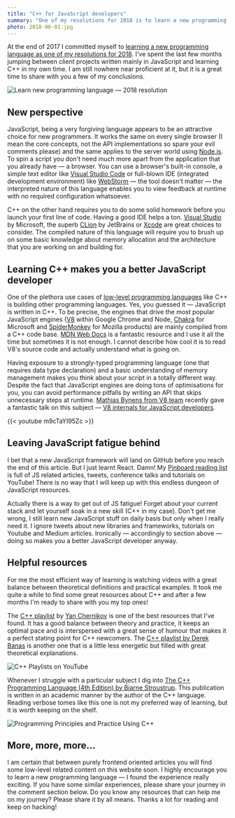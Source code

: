 ```yaml
---
title: "C++ for JavaScript developers"
summary: "One of my resolutions for 2018 is to learn a new programming language. I decided to go with C++ and after a few months, I am ready to share with you some of my thoughts."
photo: 2018-06-01.jpg
---
```


At the end of 2017 I committed myself to [learning a new programming language as one of my resolutions for 2018](https://pawelgrzybek.com/a-look-back-at-2017/#in-2018-i-will). I've spent the last few months jumping between client projects written mainly in JavaScript and learning C++ in my own time. I am still nowhere near proficient at it, but it is a great time to share with you a few of my conclusions.

![Learn new programming language — 2018 resolution](/photos/2018-06-01-1.jpg)

## New perspective

JavaScript, being a very forgiving language appears to be an attractive choice for new programmers. It works the same on every single browser (I mean the core concepts, not the API implementations so spare your evil comments please) and the same applies to the server world using [Node.js](https://nodejs.org/). To spin a script you don't need much more apart from the application that you already have — a browser. You can use a browser's built-in console, a simple text editor like [Visual Studio Code](https://code.visualstudio.com/) or full-blown IDE (integrated development environment) like [WebStorm](https://www.jetbrains.com/webstorm/) — the tool doesn't matter — the interpreted nature of this language enables you to view feedback at runtime with no required configuration whatsoever.

C++ on the other hand requires you to do some solid homework before you launch your first line of code. Having a good IDE helps a ton. [Visual Studio](https://www.visualstudio.com/) by Microsoft, the superb [CLion](https://www.jetbrains.com/clion/) by JetBrains or [Xcode](https://developer.apple.com/xcode/) are great choices to consider. The compiled nature of this language will require you to brush up on some basic knowledge about memory allocation and the architecture that you are working on and building for.

## Learning C++ makes you a better JavaScript developer

One of the plethora use cases of [low-level programming languages](https://en.wikipedia.org/wiki/Low-level_programming_language) like C++ is building other programming languages. Yes, you guessed it — JavaScript is written in C++. To be precise, the engines that drive the most popular JavaScript engines ([V8](https://developers.google.com/v8/) within Google Chrome and Node, [Chakra](https://github.com/Microsoft/ChakraCore) for Microsoft and [SpiderMonkey](https://developer.mozilla.org/en-US/docs/Mozilla/Projects/SpiderMonkey) for Mozilla products) are mainly compiled from a C++ code base. [MDN Web Docs](https://developer.mozilla.org/) is a fantastic resource and I use it all the time but sometimes it is not enough. I cannot describe how cool it is to read V8's source code and actually understand what is going on.

Having exposure to a strongly-typed programming language (one that requires data type declaration) and a basic understanding of memory management makes you think about your script in a totally different way. Despite the fact that JavaScript engines are doing tons of optimisations for you, you can avoid performance pitfalls by writing an API that skips unnecessary steps at runtime. [Mathias Bynens from V8 team](https://twitter.com/mathias) recently gave a fantastic talk on this subject — [V8 internals for JavaScript developers](https://youtu.be/m9cTaYI95Zc).

{{< youtube m9cTaYI95Zc >}}

## Leaving JavaScript fatigue behind

I bet that a new JavaScript framework will land on GitHub before you reach the end of this article. But I just learnt React. Damn! My [Pinboard reading list](https://pinboard.in/howto/#saving) is full of JS related articles, tweets, conference talks and tutorials on YouTube! There is no way that I will keep up with this endless dungeon of JavaScript resources.

Actually there is a way to get out of JS fatigue! Forget about your current stack and let yourself soak in a new skill (C++ in my case). Don't get me wrong, I still learn new JavaScript stuff on daily basis but only when I really need it. I ignore tweets about new libraries and frameworks, tutorials on Youtube and Medium articles. Ironically — accordingly to section above — doing so makes you a better JavaScript developer anyway.

## Helpful resources

For me the most efficient way of learning is watching videos with a great balance between theoretical definitions and practical examples. It took me quite a while to find some great resources about C++ and after a few months I'm ready to share with you my top ones!

The [C++ playlist](https://www.youtube.com/playlist?list=PLlrATfBNZ98dudnM48yfGUldqGD0S4FFb) by [Yan Chernikov](https://twitter.com/thecherno) is one of the best resources that I've found. It has a good balance between theory and practice, it keeps an optimal pace and is interspersed with a great sense of humour that makes it a perfect stating point for C++ newcomers. The [C++ playlist by Derek Banas](https://www.youtube.com/playlist?list=PLGLfVvz_LVvQ9S8YSV0iDsuEU8v11yP9M) is another one that is a little less energetic but filled with great theoretical explanations.

![C++ Playlists on YouTube](/photos/2018-06-01-2.jpg)

Whenever I struggle with a particular subject I dig into [The C++ Programming Language (4th Edition) by Bjarne Stroustrup](http://www.stroustrup.com/4th.html). This publication is written in an academic manner by the author of the C++ language. Reading verbose tomes like this one is not my preferred way of learning, but it is worth keeping on the shelf.

![Programming Principles and Practice Using C++](/photos/2018-06-01-3.jpg)


## More, more, more…

I am certain that between purely frontend oriented articles you will find some low-level related content on this website soon. I highly encourage you to learn a new programming language — I found the experience really exciting. If you have some similar experiences, please share your journey in the comment section below. Do you know any resources that can help me on my journey? Please share it by all means. Thanks a lot for reading and keep on hacking!

